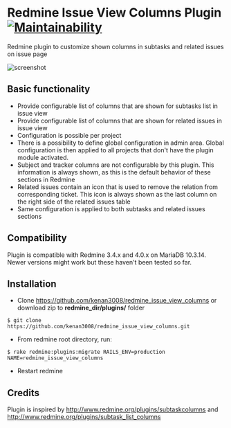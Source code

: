 # Redmine Issue View Columns Plugin [![Maintainability](https://api.codeclimate.com/v1/badges/48f3036ae9ede022185b/maintainability)](https://codeclimate.com/github/kenan3008/redmine_issue_view_columns/maintainability)

Redmine plugin to customize shown columns in subtasks and related issues on issue page

![screenshot](https://raw.github.com/kenan3008/redmine_issue_view_columns/gh-pages/screenshot.png)

Basic functionality
-------------------

* Provide configurable list of columns that are shown for subtasks list in issue view
* Provide configurable list of columns that are shown for related issues in issue view
* Configuration is possible per project
* There is a possibility to define global configuration in admin area. Global configuration is then applied to all projects that don't have the plugin module activated.
* Subject and tracker columns are not configurable by this plugin. This information is always shown, as this is the default behavior of these sections in Redmine
* Related issues contain an icon that is used to remove the relation from corresponding ticket. This icon is always shown as the last column on the right side of the related issues table
* Same configuration is applied to both subtasks and related issues sections

Compatibility
-------------

Plugin is compatible with Redmine 3.4.x and 4.0.x on MariaDB 10.3.14. Newer versions might work but these haven't been tested so far.

Installation
------------

* Clone https://github.com/kenan3008/redmine_issue_view_columns or download zip to **redmine_dir/plugins/** folder
```
$ git clone https://github.com/kenan3008/redmine_issue_view_columns.git
```
* From redmine root directory, run:
```
$ rake redmine:plugins:migrate RAILS_ENV=production NAME=redmine_issue_view_columns
```
* Restart redmine

Credits
-------

Plugin is inspired by http://www.redmine.org/plugins/subtaskcolumns and http://www.redmine.org/plugins/subtask_list_columns
